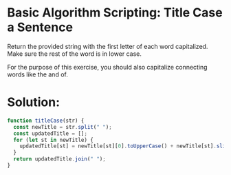 # Basic Algorithm Scripting: Title Case a Sentence
Return the provided string with the first letter of each word capitalized. Make sure the rest of the word is in lower case.

For the purpose of this exercise, you should also capitalize connecting words like the and of.
# Solution:
```javascript
function titleCase(str) {
  const newTitle = str.split(" ");
  const updatedTitle = [];
  for (let st in newTitle) {
    updatedTitle[st] = newTitle[st][0].toUpperCase() + newTitle[st].slice(1).toLowerCase();
  }
  return updatedTitle.join(" ");
}
```